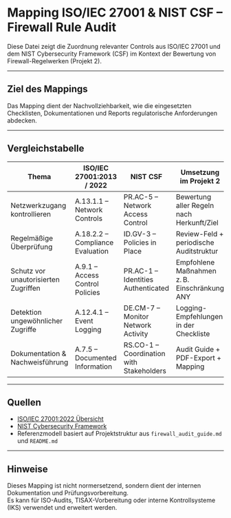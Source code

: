 # Mapping ISO/IEC 27001 & NIST CSF – Firewall Rule Audit

Diese Datei zeigt die Zuordnung relevanter Controls aus ISO/IEC 27001 und dem NIST Cybersecurity Framework (CSF) im Kontext der Bewertung von Firewall-Regelwerken (Projekt 2).

---

## Ziel des Mappings

Das Mapping dient der Nachvollziehbarkeit, wie die eingesetzten Checklisten, Dokumentationen und Reports regulatorische Anforderungen abdecken.

---

## Vergleichstabelle

| Thema                            | ISO/IEC 27001:2013 / 2022         | NIST CSF                          | Umsetzung im Projekt 2                      |
|----------------------------------|------------------------------------|------------------------------------|----------------------------------------------|
| Netzwerkzugang kontrollieren     | A.13.1.1 – Network Controls         | PR.AC-5 – Network Access Control   | Bewertung aller Regeln nach Herkunft/Ziel     |
| Regelmäßige Überprüfung           | A.18.2.2 – Compliance Evaluation    | ID.GV-3 – Policies in Place        | Review-Feld + periodische Auditstruktur       |
| Schutz vor unautorisierten Zugriffen | A.9.1 – Access Control Policies     | PR.AC-1 – Identities Authenticated | Empfohlene Maßnahmen z. B. Einschränkung ANY  |
| Detektion ungewöhnlicher Zugriffe | A.12.4.1 – Event Logging            | DE.CM-7 – Monitor Network Activity | Logging-Empfehlungen in der Checkliste       |
| Dokumentation & Nachweisführung  | A.7.5 – Documented Information      | RS.CO-1 – Coordination with Stakeholders | Audit Guide + PDF-Export + Mapping           |

---

## Quellen

- [ISO/IEC 27001:2022 Übersicht](https://www.iso.org/standard/27001)
- [NIST Cybersecurity Framework](https://www.nist.gov/cyberframework)
- Referenzmodell basiert auf Projektstruktur aus `firewall_audit_guide.md` und `README.md`

---

## Hinweise

Dieses Mapping ist nicht normersetzend, sondern dient der internen Dokumentation und Prüfungsvorbereitung.  
Es kann für ISO-Audits, TISAX-Vorbereitung oder interne Kontrollsysteme (IKS) verwendet und erweitert werden.
